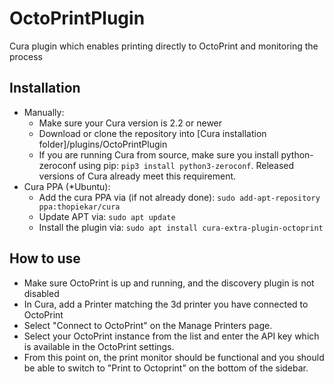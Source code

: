 # OctoPrintPlugin
Cura plugin which enables printing directly to OctoPrint and monitoring the process

Installation
----
* Manually:
  - Make sure your Cura version is 2.2 or newer
  - Download or clone the repository into [Cura installation folder]/plugins/OctoPrintPlugin
  - If you are running Cura from source, make sure you install python-zeroconf using pip: 
    ```pip3 install python3-zeroconf```.
    Released versions of Cura already meet this requirement.
* Cura PPA (*Ubuntu):
  - Add the cura PPA via (if not already done): `sudo add-apt-repository ppa:thopiekar/cura`
  - Update APT via: `sudo apt update`
  - Install the plugin via: `sudo apt install cura-extra-plugin-octoprint`
  

How to use
----
- Make sure OctoPrint is up and running, and the discovery plugin is not disabled
- In Cura, add a Printer matching the 3d printer you have connected to OctoPrint
- Select "Connect to OctoPrint" on the Manage Printers page.
- Select your OctoPrint instance from the list and enter the API key which is
  available in the OctoPrint settings.
- From this point on, the print monitor should be functional and you should be
  able to switch to "Print to Octoprint" on the bottom of the sidebar.
